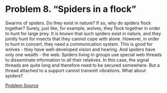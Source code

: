 # Problem 8. “Spiders in a flock”

Swarms of spiders. Do they exist in nature? If so, why do spiders flock together? Surely, just like, for example, wolves, they flock together in order to hunt for large prey. It is known that such spiders exist in nature, and they jointly hunt for insects that they cannot cope with alone. However, in order to hunt in concert, they need a communication system. This is good for wolves - they have well-developed vision and hearing. And spiders have only one wealth - the web. Spiders living in groups use special web threads to disseminate information to all their relatives. In this case, the signal threads are quite long and therefore need to be secured somewhere. But a thread attached to a support cannot transmit vibrations. What about spiders?

[Problem Source](https://www.trizland.ru/tasks/1631/)